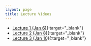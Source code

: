 ```yaml
---
layout: page
title: Lecture Videos
---
```


- [Lecture 1 (Jan 6)](http://cs.uwaterloo.ca/~jorchard/cs489/videos/Lecture1/Lecture1.html){:target="_blank"}
- [Lecture 2 (Jan 8)](http://cs.uwaterloo.ca/~jorchard/cs489/videos/Lecture2/Lecture2.html){:target="_blank"}
- [Lecture 3 (Jan 10)](http://cs.uwaterloo.ca/~jorchard/cs489/videos/Lecture3/Lecture3.html){:target="_blank"}


